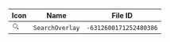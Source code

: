 | Icon | Name | File ID |
| ---  | ---  | ---     |
| ![](SearchOverlay.png) | `SearchOverlay` | `-6312600171252480386` |
